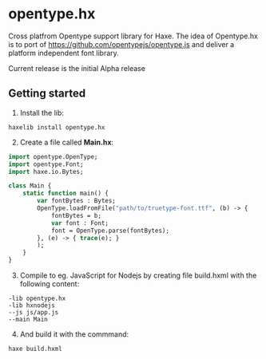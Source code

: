 # opentype.hx
Cross platfrom Opentype support library for Haxe. 
The idea of Opentype.hx is to port of https://github.com/opentypejs/opentype.js and deliver a platform independent font library.

Current release is the initial Alpha release

## Getting started

1) Install the lib:

`haxelib install opentype.hx`

2) Create a file called **Main.hx**:

```haxe
import opentype.OpenType;
import opentype.Font;
import haxe.io.Bytes;

class Main {
    static function main() {
        var fontBytes : Bytes;
        OpenType.loadFromFile("path/to/truetype-font.ttf", (b) -> {
            fontBytes = b;
            var font : Font;
            font = OpenType.parse(fontBytes);
        }, (e) -> { trace(e); }
        );
    }
}
```

3) Compile to eg. JavaScript for Nodejs by creating file build.hxml with the following content:

```hxml
-lib opentype.hx
-lib hxnodejs
--js js/app.js
--main Main
```

4) And build it with the commmand:

```cmd
haxe build.hxml
```

